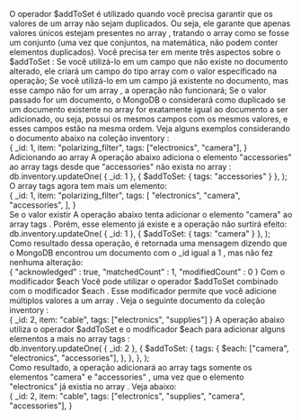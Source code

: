 O operador $addToSet é utilizado quando você precisa garantir que os valores de um array não sejam duplicados. Ou seja, ele garante que apenas valores únicos estejam presentes no array , tratando o array como se fosse um conjunto (uma vez que conjuntos, na matemática, não podem conter elementos duplicados).
Você precisa ter em mente três aspectos sobre o $addToSet :
Se você utilizá-lo em um campo que não existe no documento alterado, ele criará um campo do tipo array com o valor especificado na operação;
Se você utilizá-lo em um campo já existente no documento, mas esse campo não for um array , a operação não funcionará;
Se o valor passado for um documento, o MongoDB o considerará como duplicado se um documento existente no array for exatamente igual ao documento a ser adicionado, ou seja, possui os mesmos campos com os mesmos valores, e esses campos estão na mesma ordem.
Veja alguns exemplos considerando o documento abaixo na coleção inventory :
<br>
{
  _id: 1,
  item: "polarizing_filter",
  tags: ["electronics", "camera"],
}
<br>
Adicionando ao array
A operação abaixo adiciona o elemento "accessories" ao array tags desde que "accessories" não exista no array :
<br>
db.inventory.updateOne(
  { _id: 1 },
  { $addToSet: { tags: "accessories" } },
);
<br>
O array tags agora tem mais um elemento:
<br>
{
  _id: 1,
  item: "polarizing_filter",
  tags: [
    "electronics",
    "camera",
    "accessories",
  ],
}
<br>
Se o valor existir
A operação abaixo tenta adicionar o elemento "camera" ao array tags . Porém, esse elemento já existe e a operação não surtirá efeito:
<br>
db.inventory.updateOne(
  { _id: 1 },
  { $addToSet: { tags: "camera"  } },
);
<br>
Como resultado dessa operação, é retornada uma mensagem dizendo que o MongoDB encontrou um documento com o _id igual a 1 , mas não fez nenhuma alteração:
<br>
{ "acknowledged" : true, "matchedCount" : 1, "modifiedCount" : 0 }
Com o modificador $each
Você pode utilizar o operador $addToSet combinado com o modificador $each . Esse modificador permite que você adicione múltiplos valores a um array .
Veja o seguinte documento da coleção inventory :
<br>
{ _id: 2, item: "cable", tags: ["electronics", "supplies"] }
A operação abaixo utiliza o operador $addToSet e o modificador $each para adicionar alguns elementos a mais no array tags :
<br>
db.inventory.updateOne(
  { _id: 2 },
  {
    $addToSet: {
      tags: {
        $each: ["camera", "electronics", "accessories"],
      },
    },
  },
);
<br>
Como resultado, a operação adicionará ao array tags somente os elementos "camera" e "accessories" , uma vez que o elemento "electronics" já existia no array . Veja abaixo:
<br>
{
  _id: 2,
  item: "cable",
  tags: ["electronics", "supplies", "camera", "accessories"],
}